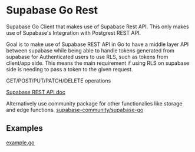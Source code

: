 # Supabase Go Rest

Supabase Go Client that makes use of Supabase Rest API. This only makes use of Supabase's Integration with Postgrest REST API.

Goal is to make use of Supabase REST API in Go to have a middle layer API between supabase while being able to handle tokens generated from supabase for Authenticated users to use RLS, such as tokens from client/app side.
This means the main requirement if using RLS on supabase side is needing to pass a token to the given request.

GET/POST/PUT/PATCH/DELETE operations

[Supabase REST API doc](https://supabase.com/docs/guides/api)

Alternatively use community package for other functionalies like storage and edge functions. [supabase-community/supabase-go](https://github.com/supabase-community/supabase-go)

## Examples

[example.go](https://github.com/jtclarkjr/supabase-go-rest/blob/main/example/example.go)
